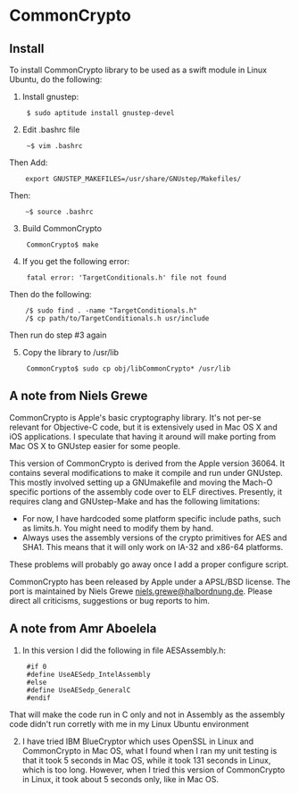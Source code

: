 # CommonCrypto

## Install
To install CommonCrypto library to be used as a swift module in Linux Ubuntu, do the following:

1. Install gnustep:

        $ sudo aptitude install gnustep-devel

2. Edit .bashrc file

        ~$ vim .bashrc 
Then Add:

        export GNUSTEP_MAKEFILES=/usr/share/GNUstep/Makefiles/
Then:

        ~$ source .bashrc
        
3. Build CommonCrypto

        CommonCrypto$ make

4. If you get the following error:

        fatal error: 'TargetConditionals.h' file not found
Then do the following:

        /$ sudo find . -name "TargetConditionals.h"
        /$ cp path/to/TargetConditionals.h usr/include
Then run do step #3 again

5. Copy the library to /usr/lib

        CommonCrypto$ sudo cp obj/libCommonCrypto* /usr/lib

## A note from Niels Grewe

CommonCrypto is Apple's basic cryptography library. It's not per-se relevant
for Objective-C code, but it is extensively used in Mac OS X and iOS
applications. I speculate that having it around will make porting from Mac OS X
to GNUstep easier for some people.

This version of CommonCrypto is derived from the Apple version 36064.
It contains several modifications to make it compile and run under GNUstep.
This mostly involved setting up a GNUmakefile and moving the Mach-O specific
portions of the assembly code over to ELF directives. Presently, it requires
clang and GNUstep-Make and has the following limitations:

* For now, I have hardcoded some platform specific include paths, such as
limits.h. You might need to modify them by hand.
* Always uses the assembly versions of the crypto primitives for AES and SHA1.
This means that it will only work on IA-32 and x86-64 platforms.

These problems will probably go away once I add a proper configure script.

CommonCrypto has been released by Apple under a APSL/BSD license. The port is
maintained by Niels Grewe <niels.grewe@halbordnung.de>. Please direct all
criticisms, suggestions or bug reports to him.

## A note from Amr Aboelela
1. In this version I did the following in file AESAssembly.h:

        #if 0
        #define	UseAESedp_IntelAssembly
        #else
        #define	UseAESedp_GeneralC
        #endif
That will make the code run in C only and not in Assembly as the assembly code didn't run corretly with me in my Linux Ubuntu environment

2. I have tried IBM BlueCryptor which uses OpenSSL in Linux and CommonCrypto in Mac OS, what I found when I ran my unit testing is that it took 5 seconds in Mac OS, while it took 131 seconds in Linux, which is too long. However, when I tried this version of CommonCrypto in Linux, it took about 5 seconds only, like in Mac OS.
